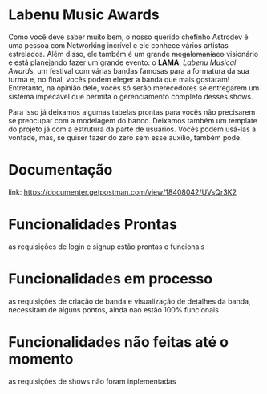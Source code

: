 # Labenu Music Awards
Como você deve saber muito bem, o nosso querido chefinho Astrodev é uma pessoa com Networking incrível e ele conhece vários artistas estrelados. Além disso, ele também é um grande ~~megalomaníaco~~ visionário e está planejando fazer um grande evento: o **LAMA**, *Labenu Musical Awards*, um festival  com várias bandas famosas para a formatura da sua turma e, no final, vocês podem eleger a banda que mais gostaram! Entretanto, na opinião dele, vocês só serão merecedores se entregarem um sistema impecável que permita o gerenciamento completo desses shows.

Para isso já deixamos algumas tabelas prontas para vocês não precisarem se preocupar com a modelagem do banco. Deixamos também um template do projeto já com a estrutura da parte de usuários. Vocês podem usá-las a vontade, mas, se quiser fazer do zero sem esse auxílio, também pode.

# Documentação

link: https://documenter.getpostman.com/view/18408042/UVsQr3K2

# Funcionalidades Prontas

as requisições de login e signup estão prontas e funcionais

# Funcionalidades em processo

as requisições de criação de banda e visualização de detalhes da banda, necessitam de alguns pontos, ainda nao estão 100% funcionais

# Funcionalidades não feitas até o momento

as requisições de shows não foram inplementadas



